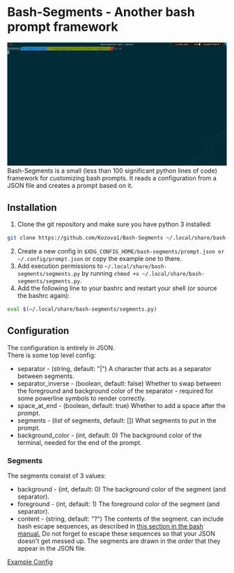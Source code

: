 # Bash-Segments - Another bash prompt framework
![An image of the example config](./example_config.png)
Bash-Segments is a small (less than 100 significant python lines of code) framework for customizing bash prompts. It reads a configuration from a JSON file and creates a prompt based on it. 
## Installation
1. Clone the git repository and make sure you have python 3 installed:
```bash
git clone https://github.com/Kozova1/Bash-Segments ~/.local/share/bash-segments
```
2. Create a new config in `$XDG_CONFIG_HOME/bash-segments/prompt.json or ~/.config/prompt.json` or copy the example one to there.
3. Add execution permissions to `~/.local/share/bash-segments/segments.py` by running `chmod +x ~/.local/share/bash-segments/segments.py`.
4. Add the following line to your bashrc and restart your shell (or source the bashrc again):
```bash
eval $(~/.local/share/bash-segments/segments.py)
```
## Configuration
The configuration is entirely in JSON.  
There is some top level config:
- separator - (string, default: "|") A character that acts as a separator between segments.
- separator\_inverse - (boolean, default: false) Whether to swap between the foreground and background color of the separator - required for some powerline symbols to render correctly.
- space\_at\_end - (boolean, default: true) Whether to add a space after the prompt.
- segments - (list of segments, default: []) What segments to put in the prompt.
- background\_color - (int, default: 0) The background color of the terminal, needed for the end of the prompt.
### Segments
The segments consist of 3 values:
- background - (int, default: 0) The background color of the segment (and separator).
- foreground - (int, default: 1) The foreground color of the segment (and separator).
- content - (string, default: "?") The contents of the segment. can include bash escape sequences, as described in [this section in the bash manual.](https://www.gnu.org/savannah-checkouts/gnu/bash/manual/bash.html#index-prompting) Do not forget to escape these sequences so that your JSON doesn't get messed up.
The segments are drawn in the order that they appear in the JSON file.

[Example Config](./prompt.json)
